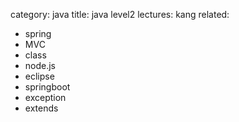 category: java
title: java level2
lectures: kang
related:
- spring
- MVC
- class
- node.js
- eclipse
- springboot
- exception
- extends
